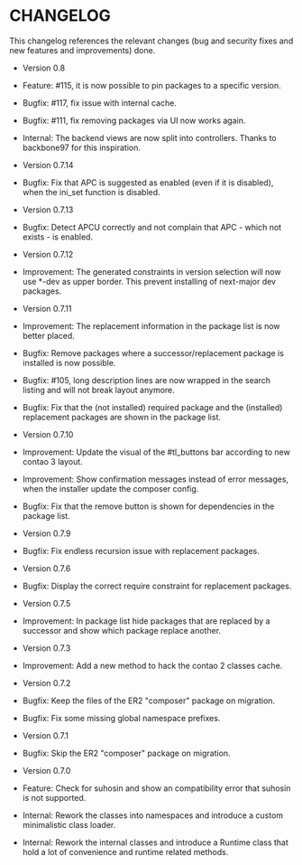 CHANGELOG
=========

This changelog references the relevant changes (bug and security fixes and new features and improvements) done.

* Version 0.8

 * Feature: #115, it is now possible to pin packages to a specific version.
 * Bugfix: #117, fix issue with internal cache.
 * Bugfix: #111, fix removing packages via UI now works again.
 * Internal: The backend views are now split into controllers. Thanks to backbone97 for this inspiration.

* Version 0.7.14

 * Bugfix: Fix that APC is suggested as enabled (even if it is disabled), when the ini_set function is disabled.

* Version 0.7.13

 * Bugfix: Detect APCU correctly and not complain that APC - which not exists - is enabled.

* Version 0.7.12

 * Improvement: The generated constraints in version selection will now use *-dev as upper border. This prevent installing of next-major dev packages.

* Version 0.7.11

 * Improvement: The replacement information in the package list is now better placed.
 * Bugfix: Remove packages where a successor/replacement package is installed is now possible.
 * Bugfix: #105, long description lines are now wrapped in the search listing and will not break layout anymore.
 * Bugfix: Fix that the (not installed) required package and the (installed) replacement packages are shown in the package list.

* Version 0.7.10

 * Improvement: Update the visual of the #tl_buttons bar according to new contao 3 layout.
 * Improvement: Show confirmation messages instead of error messages, when the installer update the composer config.
 * Bugfix: Fix that the remove button is shown for dependencies in the package list.

* Version 0.7.9

 * Bugfix: Fix endless recursion issue with replacement packages.

* Version 0.7.6

 * Bugfix: Display the correct require constraint for replacement packages.

* Version 0.7.5

 * Improvement: In package list hide packages that are replaced by a successor and show which package replace another.

* Version 0.7.3

 * Improvement: Add a new method to hack the contao 2 classes cache.

* Version 0.7.2

 * Bugfix: Keep the files of the ER2 "composer" package on migration.
 * Bugfix: Fix some missing global namespace prefixes.

* Version 0.7.1

 * Bugfix: Skip the ER2 "composer" package on migration.

* Version 0.7.0

 * Feature: Check for suhosin and show an compatibility error that suhosin is not supported.
 * Internal: Rework the classes into namespaces and introduce a custom minimalistic class loader.
 * Internal: Rework the internal classes and introduce a Runtime class that hold a lot of convenience and runtime related methods.
